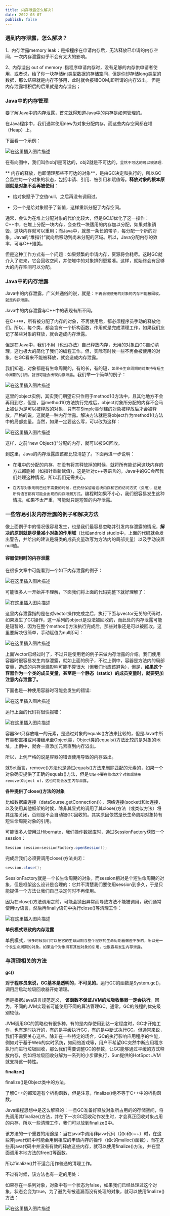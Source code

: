 ```yaml
---
title: 内存泄露怎么解决?
date: 2022-03-07
publish: false
---
```


### 遇到内存泄露，怎么解决？

1、内存泄露memory leak：是指程序在申请内存后，无法释放已申请的内存空间，一次内存泄露似乎不会有太大的影响。

2、内存溢出 out of memory :指程序申请内存时，没有足够的内存供申请者使用，或者说，给了你一块存储int类型数据的存储空间，但是你却存储long类型的数据，那么结果就是内存不够用，此时就会报错OOM,即所谓的内存溢出。 但是内存泄露堆积后的后果就是内存溢出；

### Java中的内存管理

要了解Java中的内存泄露，首先就得知道Java中的内存是如何管理的。

在Java程序中，我们通常使用new为对象分配内存，而这些内存空间都在堆（Heap）上。

下面看一个示例：

![在这里插入图片描述](https://img-blog.csdnimg.cn/fb126d9c618e4bbd9c20bbf71ea4c34a.png?x-oss-process=image/watermark,type_d3F5LXplbmhlaQ,shadow_50,text_Q1NETiBAbGVlZGNvZGVKb2huMDE=,size_17,color_FFFFFF,t_70,g_se,x_16)

在有向图中，我们叫作obj1是可达的，obj2就是不可达的，`显然不可达的可以被清理`.

** 内存的释放，也即清理那些不可达的对象**，是由GC决定和执行的，所以GC会监控每一个对象的状态，包括申请、引用、被引用和赋值等。**释放对象的根本原则就是对象不会再被使用**：

* 给对象赋予了空值null，之后再没有调用过。

* 另一个是给对象赋予了新值，这样重新分配了内存空间。

通常，会认为在堆上分配对象的代价比较大，但是GC却优化了这一操作：C++中，在堆上分配一块内存，会查找一块适用的内存加以分配，如果对象销毁，这块内存就可以重用；而Java中，就想一条长的带子，每分配一个新的对象，Java的“堆指针”就向后移动到尚未分配的区域。所以，Java分配内存的效率，可与C++媲美。

但是这种工作方式有一个问题：如果频繁的申请内存，资源将会耗尽。这时GC就介入了进来，它会回收空间，并使堆中的对象排列更紧凑。这样，就始终会有足够大的内存空间可以分配。

### Java中的内存泄露

Java中的内存泄露，广义并通俗的说，就是：`不再会被使用的对象的内存不能被回收，就是内存泄露`。

Java中的内存泄露与C++中的表现有所不同。

在C++中，所有被分配了内存的对象，不再使用后，都必须程序员手动的释放他们。所以，每个类，都会含有一个析构函数，作用就是完成清理工作，如果我们忘记了某些对象的释放，就会造成内存泄露。

但是在Java中，我们不用（也没办法）自己释放内存，无用的对象由GC自动清理，这也极大的简化了我们的编程工作。但，实际有时候一些不再会被使用的对象，在GC看来不能被释放，就会造成内存泄露。

我们知道，对象都是有生命周期的，有的长，有的短，`如果长生命周期的对象持有短生命周期的引用，就很可能会出现内存泄露`。我们举一个简单的例子：

![在这里插入图片描述](https://img-blog.csdnimg.cn/1616be36f3204c848df3019097387860.png?x-oss-process=image/watermark,type_d3F5LXplbmhlaQ,shadow_50,text_Q1NETiBAbGVlZGNvZGVKb2huMDE=,size_16,color_FFFFFF,t_70,g_se,x_16)

这里的object实例，其实我们期望它只作用于method1()方法中，且其他地方不会再用到它，但是，当method1()方法执行完成后，object对象所分配的内存不会马上被认为是可以被释放的对象，只有在Simple类创建的对象被释放后才会被释放，严格的说，这就是一种内存泄露。解决方法就是将object作为method1()方法中的局部变量。当然，如果一定要这么写，可以改为这样：

![在这里插入图片描述](https://img-blog.csdnimg.cn/4a4e9ef4a0ce482fb691415bec62c4a4.png?x-oss-process=image/watermark,type_d3F5LXplbmhlaQ,shadow_50,text_Q1NETiBAbGVlZGNvZGVKb2huMDE=,size_16,color_FFFFFF,t_70,g_se,x_16)

这样，之前“new Object()”分配的内存，就可以被GC回收。

到这里，Java的内存泄露应该都比较清楚了。下面再进一步说明：

* 在堆中的分配的内存，在没有将其释放掉的时候，就将所有能访问这块内存的方式都删掉（如指针重新赋值），这是针对c++等语言的，Java中的GC会帮我们处理这种情况，所以我们无需关心。

* `在内存对象明明已经不需要的时候，还仍然保留着这块内存和它的访问方式（引用），这是所有语言都有可能会出现的内存泄漏方式`。编程时如果不小心，我们很容易发生这种情况，如果不太严重，可能就只是短暂的内存泄露。

### 一些容易引发内存泄露的例子和解决方法

像上面例子中的情况很容易发生，也是我们最容易忽略并引发内存泄露的情况，**解决的原则就是尽量减小对象的作用域**（比如android studio中，上面的代码就会发出警告，并给出的建议是将类的成员变量改写为方法内的局部变量）以及手动设置null值。

#### 容器使用时的内存泄露

在很多文章中可能看到一个如下内存泄露的例子：

![在这里插入图片描述](https://img-blog.csdnimg.cn/85afbabc4d844af3a99330e9aae5fd99.png?x-oss-process=image/watermark,type_d3F5LXplbmhlaQ,shadow_50,text_Q1NETiBAbGVlZGNvZGVKb2huMDE=,size_17,color_FFFFFF,t_70,g_se,x_16)

可能很多人一开始并不理解，下面我们将上面的代码完整下就好理解了：

![在这里插入图片描述](https://img-blog.csdnimg.cn/e2e8b74439304c1985f6f6cb11373447.png?x-oss-process=image/watermark,type_d3F5LXplbmhlaQ,shadow_50,text_Q1NETiBAbGVlZGNvZGVKb2huMDE=,size_16,color_FFFFFF,t_70,g_se,x_16)

这里内存泄露指的是在对vector操作完成之后，执行下面与vector无关的代码时，如果发生了GC操作，这一系列的object是没法被回收的，而此处的内存泄露可能是短暂的，因为在整个method()方法执行完成后，那些对象还是可以被回收。这里要解决很简单，手动赋值为null即可：

![在这里插入图片描述](https://img-blog.csdnimg.cn/cfb7553bcfbc4dfebf40f5927df673cd.png?x-oss-process=image/watermark,type_d3F5LXplbmhlaQ,shadow_50,text_Q1NETiBAbGVlZGNvZGVKb2huMDE=,size_13,color_FFFFFF,t_70,g_se,x_16)

上面Vector已经过时了，不过只是使用老的例子来做内存泄露的介绍。我们使用容器时很容易发生内存泄露，就如上面的例子，不过上例中，容器是方法内的局部变量，造成的内存泄漏影响可能不算很大（但我们也应该避免），但是，**如果这个容器作为一个类的成员变量，甚至是一个静态（static）的成员变量时，就要更加注意内存泄露了。**

下面也是一种使用容器时可能会发生的错误:

![在这里插入图片描述](https://img-blog.csdnimg.cn/e1ef9ba1e2df4440b6fdf04aba804239.png?x-oss-process=image/watermark,type_d3F5LXplbmhlaQ,shadow_50,text_Q1NETiBAbGVlZGNvZGVKb2huMDE=,size_20,color_FFFFFF,t_70,g_se,x_16)

运行上面的代码将很快报错：

![在这里插入图片描述](https://img-blog.csdnimg.cn/c040b132d1ee4ee991b38597d8b28706.png)

容器Set只存放唯一的元素，是通过对象的equals()方法来比较的，但是Java中所有类都直接或间接继承至Object类，Object类的equals()方法比较的是对象的地址，上例中，就会一直添加元素直到内存溢出。

所以，上例严格的说是容器的错误使用导致的内存溢出。

就Set而言，remove()方法也是通过equals()方法来删除匹配的元素的，如果一个对象确实提供了正确的equals()方法，但是`切记不要在修改这个对象后使用remove(Object o)，这也可能会发生内存泄露`。

**各种提供了close()方法的对象**

比如数据库连接（dataSourse.getConnection()），网络连接(socket)和io连接，以及使用其他框架的时候，除非其显式的调用了其close()方法（或类似方法）将其连接关闭，否则是不会自动被GC回收的。其实原因依然是长生命周期对象持有短生命周期对象的引用。

可能很多人使用过Hibernate，我们操作数据库时，通过SessionFactory获取一个session：

```java
Session session=sessionFactory.openSession();
```
完成后我们必须要调用close()方法关闭：

```java
session.close();
```

SessionFactory就是一个长生命周期的对象，而session相对是个短生命周期的对象，但是框架这么设计是合理的：它并不清楚我们要使用session到多久，于是只能提供一个方法让我们自己决定何时不再使用。

因为在close()方法调用之前，可能会抛出异常而导致方法不能被调用，我们通常使用try语言，然后再finally语句中执行close()等清理工作：

![在这里插入图片描述](https://img-blog.csdnimg.cn/db9466f8d72747bfafc65a4ba459d582.png?x-oss-process=image/watermark,type_d3F5LXplbmhlaQ,shadow_50,text_Q1NETiBAbGVlZGNvZGVKb2huMDE=,size_17,color_FFFFFF,t_70,g_se,x_16)

**单例模式导致的内存泄露**

单例模式，`很多时候我们可以把它的生命周期与整个程序的生命周期看做差不多的，所以是一个长生命周期的对象。如果这个对象持有其他对象的引用，也很容易发生内存泄露`。

### 与清理相关的方法

**gc()**

**对于程序员来说，GC基本是透明的，不可见的**。运行GC的函数是System.gc()，调用后启动垃圾回收器开始清理。

但是根据Java语言规范定义， **该函数不保证JVM的垃圾收集器一定会执行**。因为，不同的JVM实现者可能使用不同的算法管理GC。通常，GC的线程的优先级别较低。

JVM调用GC的策略也有很多种，有的是内存使用到达一定程度时，GC才开始工作，也有定时执行的，有的是平缓执行GC，有的是中断式执行GC。但通常来说，我们不需要关心这些。除非在一些特定的场合，GC的执行影响应用程序的性能，例如对于基于Web的实时系统，如网络游戏等，用户不希望GC突然中断应用程序执行而进行垃圾回收，那么我们需要调整GC的参数，让GC能够通过平缓的方式释放内存，例如将垃圾回收分解为一系列的小步骤执行，Sun提供的HotSpot JVM就支持这一特性。

**finalize()**

finalize()是Object类中的方法。

了解C++的都知道有个析构函数，但是注意，finalize()绝不等于C++中的析构函数。

Java编程思想中是这么解释的：一旦GC准备好释放对象所占用的的存储空间，将先调用其finalize()方法，并在下一次GC回收动作发生时，才会真正回收对象占用的内存，所以一些清理工作，我们可以放到finalize()中。

该方法的一个重要的用途是：当在java中调用非java代码（如c和c++）时，在这些非java代码中可能会用到相应的申请内存的操作（如c的malloc()函数），而在这些非java代码中并没有有效的释放这些内存，就可以使用finalize()方法，并在里面调用本地方法的free()等函数。

所以finalize()并不适合用作普通的清理工作。

不过有时候，该方法也有一定的用处：

如果存在一系列对象，对象中有一个状态为false，如果我们已经处理过这个对象，状态会变为true，为了避免有被遗漏而没有处理的对象，就可以使用finalize()方法：

![在这里插入图片描述](https://img-blog.csdnimg.cn/10a2fb0363f74382a1f8b8d2a159290d.png?x-oss-process=image/watermark,type_d3F5LXplbmhlaQ,shadow_50,text_Q1NETiBAbGVlZGNvZGVKb2huMDE=,size_19,color_FFFFFF,t_70,g_se,x_16)


